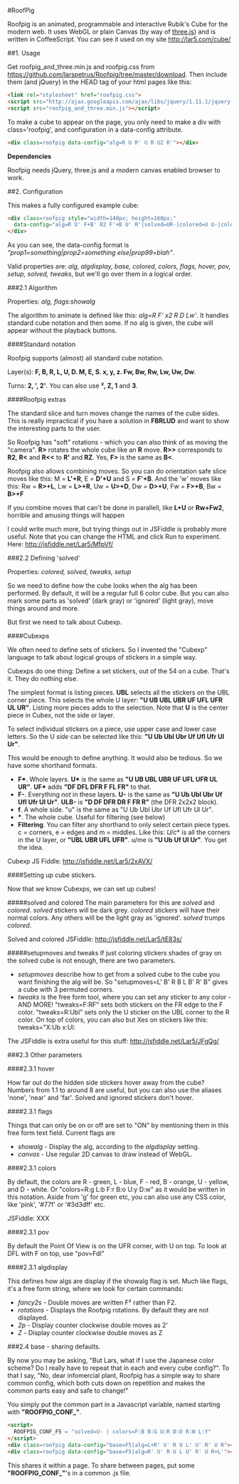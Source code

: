 #RoofPig

Roofpig is an animated, programmable and interactive Rubik's Cube for the modern web. It uses WebGL or plain Canvas (by way of [three.js](http://threejs.org/)) and is written in CoffeeScript. You can see it used on my site http://lar5.com/cube/

##1. Usage

Get roofpig_and_three.min.js and roofpig.css from https://github.com/larspetrus/Roofpig/tree/master/download. Then include them (and jQuery) in the HEAD tag of your html pages like this:

```html
<link rel="stylesheet" href="roofpig.css">
<script src="http://ajax.googleapis.com/ajax/libs/jquery/1.11.1/jquery.min.js"></script>
<script src="roofpig_and_three.min.js"></script>
```

To make a cube to appear on the page, you only need to make a div with class='roofpig', and configuration in a data-config attribute.

```html
<div class=roofpig data-config="alg=R U R' U R U2 R'"></div>
```

**Dependencies**

Roofpig needs jQuery, three.js and a modern canvas enabled browser to work.


##2. Configuration

This makes a fully configured example cube:

```html
<div class=roofpig style="width=140px; height=160px;"
  data-config="alg=R U' F+B' R2 F'+B U' R'|solved=UR-|colored=U U-|colors=F:b B:g U:r D:o R:w L:y">
</div>
```

As you can see, the data-config format is *"prop1=something|prop2=something else|prop99=blah"*.

Valid properties are: *alg, algdisplay, base, colored, colors, flags, hover, pov, setup, solved, tweaks*, but we'll go over them in a logical order.

###2.1 Algorithm

Properties: *alg, flags:showalg*

The algorithm to animate is defined like this: *alg=R F' x2 R D Lw'*. It handles standard cube notation and then some. If no alg is given, the cube will appear without the playback buttons.

####Standard notation

Roofpig supports (almost) all standard cube notation. 

Layer(s): **F, B, R, L, U, D. M, E, S. x, y, z. Fw, Bw, Rw, Lw, Uw, Dw**.

Turns: **2, ', 2'**. You can also use **², Z, 1** and **3**.


####Roofpig extras

The standard slice and turn moves change the names of the cube sides. This is really impractical if you have a solution in **FBRLUD** and want to show the interesting parts to the user.

So Roofpig has "soft" rotations - which you can also think of as moving the "camera". **R>** rotates the whole cube like an **R** move. **R>>** corresponds to **R2**, **R<** and **R<<** to **R'** and **RZ**. Yes, **F>** is the same as **B<**.

Roofpig also allows combining moves. So you can do orientation safe slice moves like this: M = **L'+R**, E = **D'+U** and S = **F'+B**. And the 'w' moves like this: Rw = **R>+L**, Lw = **L>+R**, Uw = **U>+D**, Dw = **D>+U**, Fw = **F>+B**, Bw = **B>+F**

If you combine moves that can't be done in parallell, like **L+U** or **Rw+Fw2**, horrible and amusing things will happen

I could write much more, but trying things out in JSFiddle is probably more useful. Note that you can change the HTML and click Run to experiment. Here: http://jsfiddle.net/Lar5/MfpVf/

###2.2 Defining 'solved'

Properties: *colored, solved, tweaks, setup*

So we need to define how the cube looks when the alg has been performed. By default, it will be a regular full 6 color cube. But you can also mark some parts as 'solved' (dark gray) or 'ignored' (light gray), move things around and more.

But first we need to talk about Cubexp.

####Cubexps

We often need to define sets of stickers. So I invented the "Cubexp" language to talk about logical groups of stickers in a simple way.

Cubexps do one thing: Define a set stickers, out of the 54 on a cube. That's it. They do nothing else.

The simplest format is listing pieces. **UBL** selects all the stickers on the UBL corner piece. This selects the whole U layer: **"U UB UBL UBR UF UFL UFR UL UR"**. Listing more pieces adds to the selection. Note that **U** is the center piece in Cubex, not the side or layer.

To select individual stickers on a piece, use upper case and lower case letters. So the U *side* can be selected like this: **"U Ub Ubl Ubr Uf Ufl Ufr Ul Ur"**.

This would be enough to define anything. It would also be tedious. So we have some shorthand formats.

- __F*__. Whole layers. __U*__ is the same as **"U UB UBL UBR UF UFL UFR UL UR"**. __UF*__ adds **"DF DFL DFR F FL FR"** to that.
- __F-__. Everything *not* in these layers. **U-** is the same as **"U Ub Ubl Ubr Uf Ufl Ufr Ul Ur"**. **ULB-** is **"D DF DFR DR F FR R"** (the DFR 2x2x2 block).
- __f__. A whole side. "u" is the same as "U Ub Ubl Ubr Uf Ufl Ufr Ul Ur".
- __*__. The whole cube. Useful for filtering (see below)
- __Filtering__. You can filter any shorthand to only select certain piece types. c = corners, e = edges and m = middles. Like this: **U*/c** is all the corners in the U layer, or **"UBL UBR UFL UFR"**. u/me is **"U Ub Uf Ul Ur"**. You get the idea.

Cubexp JS Fiddle: http://jsfiddle.net/Lar5/2xAVX/


####Setting up cube stickers.

Now that we know Cubexps, we can set up cubes!

#####solved and colored
The main parameters for this are *solved* and *colored*. *solved* stickers will be dark grey. *colored* stickers will have their normal colors. Any others will be the light gray as 'ignored'. *solved* trumps *colored*.

Solved and colored JSFiddle: http://jsfiddle.net/Lar5/tE83s/

#####setupmoves and tweaks
If just coloring stickers shades of gray on the solved cube is not enough, there are two parameters.

- *setupmoves* describe how to get from a solved cube to the cube you want finishing the alg will be. So "setupmoves=L' B' R B L B' R' B" gives a cube with 3 permuted corners.
- *tweaks* is the free form tool, where you can set any sticker to any color - AND MORE! "tweaks=F:RF" sets both stickers on the FR edge to the F color. "tweaks=R:Ubl" sets only the U sticker on the UBL corner to the R color. On top of colors, you can also but Xes on stickers like this: tweaks="X:Ub x:Ul:

The JSFiddle is extra useful for this stuff: http://jsfiddle.net/Lar5/JFgQg/

###2.3 Other parameters

####2.3.1 hover

How far out do the hidden side stickers hover away from the cube? Numbers from 1.1 to around 8 are useful, but you can also use the aliases 'none', 'near' and 'far'. Solved and ignored stickers don't hover.

####2.3.1 flags

Things that can only be on or off are set to "ON" by mentioning them in this free form text field. Current flags are 
- *showalg* - Display the alg, according to the *algdisplay* setting.
- *canvas* - Use regular 2D canvas to draw instead of WebGL.

####2.3.1 colors

By default, the colors are R - green, L - blue, F - red, B - orange, U - yellow, and D - white. Or "colors=R:g L:b F:r B:o U:y D:w" as it would be written in this notation. Aside from 'g' for green etc, you can also use any CSS color, like 'pink', '&#35;77f' or '&#35;3d3dff' etc.

JSFiddle: XXX 

####2.3.1 pov

By default the Point Of View is on the UFR corner, with U on top. To look at DFL with F on top, use "pov=Fdl"

####2.3.1 algdisplay

This defines how algs are display if the showalg flag is set. Much like flags, it's a free form string, where we look for certain commands:
- *fancy2s* - Double moves are written F² rather than F2.
- *rotations* - Displays the Roofpig rotations. By default they are not displayed.
- *2p* - Display counter clockwise double moves as 2'
- *Z* - Display counter clockwise double moves as Z


###2.4 base - sharing defaults.

By now you may be asking, "But Lars, what if I use the Japanese color scheme? Do I really have to repeat that in each and every cube config?". To that I say, "No, dear infomercial plant, Roofpig has a simple way to share common config, which both cuts down on repetition and makes the common parts easy and safe to change!"

You simply put the common part in a Javascript variable, named starting with **"ROOFPIG_CONF_"**.

```html
<script>
  ROOFPIG_CONF_F5 = "solved=U- | colors=F:B B:G U:R D:O R:W L:Y"
</script>
<div class=roofpig data-config="base=F5|alg=L+R' U' R U L' U' R' U R"></div>
<div class=roofpig data-config="base=F5|alg=R' U' R U L U' R' U R+L'"></div>
```

This shares it within a page. To share between pages, put some **"ROOFPIG_CONF_"**'s in a common .js file.
